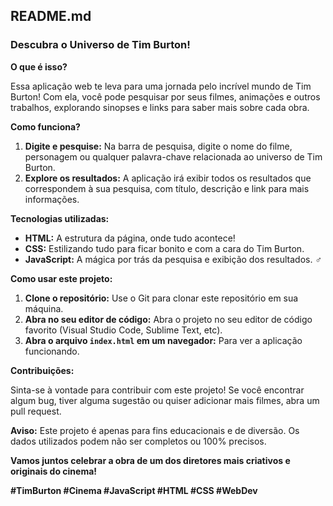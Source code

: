 ## **README.md**

### **Descubra o Universo de Tim Burton!** 

**O que é isso?**

Essa aplicação web te leva para uma jornada pelo incrível mundo de Tim Burton!  Com ela, você pode pesquisar por seus filmes, animações e outros trabalhos, explorando sinopses e links para saber mais sobre cada obra.

**Como funciona?**

1. **Digite e pesquise:** Na barra de pesquisa, digite o nome do filme, personagem ou qualquer palavra-chave relacionada ao universo de Tim Burton.
2. **Explore os resultados:** A aplicação irá exibir todos os resultados que correspondem à sua pesquisa, com título, descrição e link para mais informações.

**Tecnologias utilizadas:**

* **HTML:** A estrutura da página, onde tudo acontece! ️
* **CSS:** Estilizando tudo para ficar bonito e com a cara do Tim Burton. 
* **JavaScript:** A mágica por trás da pesquisa e exibição dos resultados. ‍♂️

**Como usar este projeto:**

1. **Clone o repositório:** Use o Git para clonar este repositório em sua máquina.
2. **Abra no seu editor de código:** Abra o projeto no seu editor de código favorito (Visual Studio Code, Sublime Text, etc).
3. **Abra o arquivo `index.html` em um navegador:** Para ver a aplicação funcionando.

**Contribuições:**

Sinta-se à vontade para contribuir com este projeto! Se você encontrar algum bug, tiver alguma sugestão ou quiser adicionar mais filmes, abra um pull request. 

**Aviso:** Este projeto é apenas para fins educacionais e de diversão. Os dados utilizados podem não ser completos ou 100% precisos.

**Vamos juntos celebrar a obra de um dos diretores mais criativos e originais do cinema!**

**#TimBurton #Cinema #JavaScript #HTML #CSS #WebDev**

